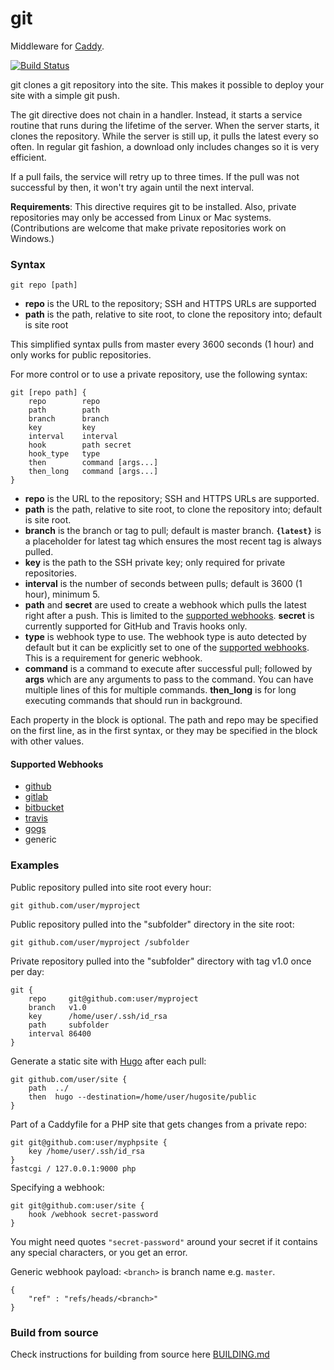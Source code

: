 # git

Middleware for [Caddy](https://caddyserver.com).

[![Build Status](https://travis-ci.org/abiosoft/caddy-git.svg?branch=master)](https://travis-ci.org/abiosoft/caddy-git)

git clones a git repository into the site. This makes it possible to deploy your site with a simple git push.

The git directive does not chain in a handler. Instead, it starts a service routine that runs during the lifetime of the server. When the server starts, it clones the repository. While the server is still up, it pulls the latest every so often. In regular git fashion, a download only includes changes so it is very efficient.

If a pull fails, the service will retry up to three times. If the pull was not successful by then, it won't try again until the next interval.

**Requirements**: This directive requires git to be installed. Also, private repositories may only be accessed from Linux or Mac systems. (Contributions are welcome that make private repositories work on Windows.)

### Syntax

```
git repo [path]
```
* **repo** is the URL to the repository; SSH and HTTPS URLs are supported
* **path** is the path, relative to site root, to clone the repository into; default is site root

This simplified syntax pulls from master every 3600 seconds (1 hour) and only works for public repositories.

For more control or to use a private repository, use the following syntax:

```
git [repo path] {
	repo        repo
    path        path
	branch      branch
	key         key
	interval    interval
	hook        path secret
	hook_type   type
	then        command [args...]
	then_long   command [args...]
}
```
* **repo** is the URL to the repository; SSH and HTTPS URLs are supported.
* **path** is the path, relative to site root, to clone the repository into; default is site root.
* **branch** is the branch or tag to pull; default is master branch. **`{latest}`** is a placeholder for latest tag which ensures the most recent tag is always pulled.
* **key** is the path to the SSH private key; only required for private repositories.
* **interval** is the number of seconds between pulls; default is 3600 (1 hour), minimum 5.
* **path** and **secret** are used to create a webhook which pulls the latest right after a push. This is limited to the [supported webhooks](#supported-webhooks). **secret** is currently supported for GitHub and Travis hooks only.
* **type** is webhook type to use. The webhook type is auto detected by default but it can be explicitly set to one of the [supported webhooks](#supported-webhooks). This is a requirement for generic webhook.
* **command** is a command to execute after successful pull; followed by **args** which are any arguments to pass to the command. You can have multiple lines of this for multiple commands. **then_long** is for long executing commands that should run in background.

Each property in the block is optional. The path and repo may be specified on the first line, as in the first syntax, or they may be specified in the block with other values.

#### Supported Webhooks
* [github](https://github.com)
* [gitlab](https://gitlab.com)
* [bitbucket](https://bitbucket.org)
* [travis](https://travis-ci.org)
* [gogs](https://gogs.io)
* generic

### Examples

Public repository pulled into site root every hour:
```
git github.com/user/myproject
```

Public repository pulled into the "subfolder" directory in the site root:
```
git github.com/user/myproject /subfolder
```

Private repository pulled into the "subfolder" directory with tag v1.0 once per day:
```
git {
	repo     git@github.com:user/myproject
	branch   v1.0
	key      /home/user/.ssh/id_rsa
	path     subfolder
	interval 86400
}
```

Generate a static site with [Hugo](http://gohugo.io) after each pull:
```
git github.com/user/site {
	path  ../
	then  hugo --destination=/home/user/hugosite/public
}
```

Part of a Caddyfile for a PHP site that gets changes from a private repo:
```
git git@github.com:user/myphpsite {
	key /home/user/.ssh/id_rsa
}
fastcgi / 127.0.0.1:9000 php
```

Specifying a webhook:
```
git git@github.com:user/site {
	hook /webhook secret-password
}
```

You might need quotes `"secret-password"` around your secret if it contains any special characters, or you get an error.

<a name="generic_format"></a>
Generic webhook payload: `<branch>` is branch name e.g. `master`.
```
{
	"ref" : "refs/heads/<branch>"
}
```
### Build from source
Check instructions for building from source here [BUILDING.md](https://github.com/abiosoft/caddy-git/blob/master/BUILDING.md)

